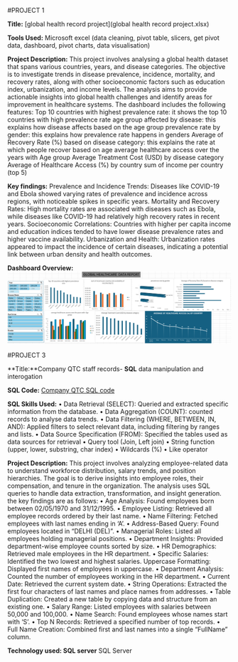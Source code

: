 #PROJECT 1


**Title:** [global health record project](global health record project.xlsx)

**Tools Used:** Microsoft excel (data cleaning, pivot table, slicers,  get pivot data, dashboard, pivot charts, data visualisation) 

**Project Description:** This project involves analysing a global health dataset that spans various countries, years, and disease categories. The objective is to investigate trends in disease prevalence, incidence, mortality, and recovery rates, along with other socioeconomic factors such as education index, urbanization, and income levels. The analysis aims to provide actionable insights into global health challenges and identify areas for improvement in healthcare systems. The dashboard includes the following features:
Top 10 countries with highest prevalence rate: it shows the top 10 countries with high prevalence rate
age group affected by disease: this explains how disease affects based on the age group
prevalence rate by gender: this explains how prevalence rate happens in genders
Average of Recovery Rate (%) based on disease category: this explains the rate at which people recover based on age 
average healthcare access over the years with Age group 
Average Treatment Cost (USD) by disease category
Average of Healthcare Access (%) by country
sum of income per country (top 5) 


**Key findings:** Prevalence and Incidence Trends: Diseases like COVID-19 and Ebola showed varying rates of prevalence and incidence across regions, with noticeable spikes in specific years.
Mortality and Recovery Rates: High mortality rates are associated with diseases such as Ebola, while diseases like COVID-19 had relatively high recovery rates in recent years.
Socioeconomic Correlations: Countries with higher per capita income and education indices tended to have lower disease prevalence rates and higher vaccine availability.
Urbanization and Health: Urbanization rates appeared to impact the incidence of certain diseases, indicating a potential link between urban density and health outcomes.


**Dashboard Overview:**
![globalhealthvisuals](globalhealthvisuals.png)


#PROJECT 3


**Title:**Company QTC staff records- **SQL** data manipulation and interogation 


**SQL Code:** [Company QTC SQL code](https://github.com/toby222a/toby222a.github.io/blob/main/comapny_staff_records.sql)


**SQL Skills Used:**
•	Data Retrieval (SELECT): Queried and extracted specific information from the database.
•	Data Aggregation (COUNT): counted records to analyse data trends.
•	Data Filtering (WHERE, BETWEEN, IN, AND): Applied filters to select relevant data, including filtering by ranges and lists.
•	Data Source Specification (FROM): Specified the tables used as data sources for retrieval 
•	Query tool (Join, Left join)
•	String function (upper, lower, substring, char index)
•	Wildcards (%)
•	Like operator 



**Project Description:** This project involves analyzing employee-related data to understand workforce distribution, salary trends, and position hierarchies. The goal is to derive insights into employee roles, their compensation, and tenure in the organization. The analysis uses SQL queries to handle data extraction, transformation, and insight generation. the key findings are as follows: 
 •	Age Analysis: Found employees born between 02/05/1970 and 31/12/1995.
	•	Employee Listing: Retrieved all employee records ordered by their last name.
	•	Name Filtering: Fetched employees with last names ending in ‘A’.
	•	Address-Based Query: Found employees located in “DELHI (DEL)”.
	•	Managerial Roles: Listed all employees holding managerial positions.
	•	Department Insights: Provided department-wise employee counts sorted by size.
	•	HR Demographics: Retrieved male employees in the HR department.
	•	Specific Salaries: Identified the two lowest and highest salaries.
 Uppercase Formatting: Displayed first names of employees in uppercase.
	•	Department Analysis: Counted the number of employees working in the HR department.
	•	Current Date: Retrieved the current system date.
	•	String Operations: Extracted the first four characters of last names and place names from addresses.
	•	Table Duplication: Created a new table by copying data and structure from an existing one.
	•	Salary Range: Listed employees with salaries between 50,000 and 100,000.
	•	Name Search: Found employees whose names start with ‘S’.
	•	Top N Records: Retrieved a specified number of top records.
	•	Full Name Creation: Combined first and last names into a single “FullName” column.


 
**Technology used: SQL server** SQL Server



 
